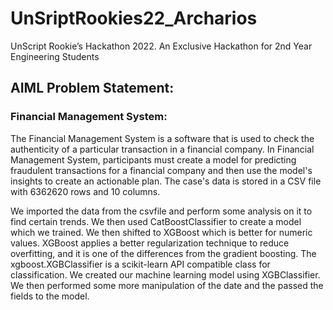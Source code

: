# UnSriptRookies22_Archarios
UnScript Rookie’s Hackathon 2022. An Exclusive Hackathon for 2nd Year Engineering Students

## AIML Problem Statement:
### Financial Management System:
The Financial Management System is a software that is used to check the 
authenticity of a particular transaction in a financial company.
In Financial Management System, participants must create a model for 
predicting fraudulent transactions for a financial company and then use the model's 
insights to create an actionable plan. The case's data is stored in a CSV file with 
6362620 rows and 10 columns.

We imported the data from the csvfile and perform some analysis on it to find certain trends.
We then used CatBoostClassifier to create a model which we trained.
We then shifted to XGBoost which is better for numeric values.
XGBoost applies a better regularization technique to reduce overfitting, and it is one of the differences from the gradient boosting. The xgboost.XGBClassifier is a scikit-learn API compatible class for classification. We created our machine learning model using XGBClassifier. 
We then performed some more manipulation of the date and the passed the fields to the model.
